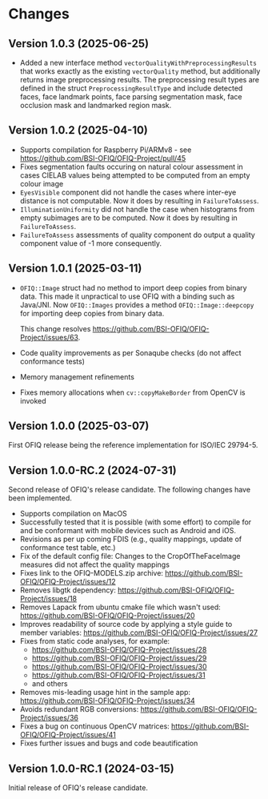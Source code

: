 # Changes

## Version 1.0.3 (2025-06-25)

- Added a new interface method ```vectorQualityWithPreprocessingResults``` that works exactly as the existing ```vectorQuality``` method, but additionally returns image preprocessing results. The preprocessing result types are defined in the  struct ```PreprocessingResultType``` and include detected faces, face landmark points, face parsing segmentation mask, face occlusion mask and landmarked region mask.

## Version 1.0.2 (2025-04-10)

- Supports compilation for Raspberry Pi/ARMv8 - see https://github.com/BSI-OFIQ/OFIQ-Project/pull/45
- Fixes segmentation faults occuring on natural colour assessment in cases CIELAB values being attempted to be computed from an empty colour image
- ```EyesVisible``` component did not handle the cases where inter-eye distance is not computable. Now it does by resulting in ```FailureToAssess```.
- ```IlluminationUniformity``` did not handle the case when histograms from empty subimages are to be computed. Now it does by resulting in ```FailureToAssess```.
- ```FailureToAssess``` assessments of quality component do output a quality component value of -1 more consequently.

## Version 1.0.1 (2025-03-11)

- ```OFIQ::Image``` struct had no method to import deep copies from binary data.
   This made it unpractical to use OFIQ with a binding such as Java/JNI. Now ```OFIQ::Images``` provides a method ```OFIQ::Image::deepcopy``` for importing deep copies from binary data.

   This change resolves https://github.com/BSI-OFIQ/OFIQ-Project/issues/63.
- Code quality improvements as per Sonaqube checks (do not affect conformance tests)
- Memory management refinements
- Fixes memory allocations when ```cv::copyMakeBorder``` from OpenCV is invoked

## Version 1.0.0 (2025-03-07)

First OFIQ release being the reference implementation for ISO/IEC 29794-5.

## Version 1.0.0-RC.2 (2024-07-31)

Second release of OFIQ's release candidate. The following changes have been implemented.

- Supports compilation on MacOS
- Successfully tested that it is possible (with some effort) to compile for and be conformant with mobile devices such as Android and iOS.
- Revisions as per up coming FDIS (e.g., quality mappings, update of conformance test table, etc.)
- Fix of the default config file: Changes to the CropOfTheFaceImage measures did not affect the quality mappings
- Fixes link to the OFIQ-MODELS.zip archive: https://github.com/BSI-OFIQ/OFIQ-Project/issues/12
- Removes libgtk dependency: https://github.com/BSI-OFIQ/OFIQ-Project/issues/18
- Removes Lapack from ubuntu cmake file which wasn't used: https://github.com/BSI-OFIQ/OFIQ-Project/issues/20
- Improves readability of source code by applying a style guide to member variables: https://github.com/BSI-OFIQ/OFIQ-Project/issues/27
- Fixes from static code analyses, for example:
  - https://github.com/BSI-OFIQ/OFIQ-Project/issues/28
  - https://github.com/BSI-OFIQ/OFIQ-Project/issues/29
  - https://github.com/BSI-OFIQ/OFIQ-Project/issues/30
  - https://github.com/BSI-OFIQ/OFIQ-Project/issues/31
  - and others
- Removes mis-leading usage hint in the sample app: https://github.com/BSI-OFIQ/OFIQ-Project/issues/34
- Avoids redundant RGB conversions: https://github.com/BSI-OFIQ/OFIQ-Project/issues/36
- Fixes a bug on continuous OpenCV matrices: https://github.com/BSI-OFIQ/OFIQ-Project/issues/41
- Fixes further issues and bugs and code beautification

## Version 1.0.0-RC.1 (2024-03-15)

Initial release of OFIQ's release candidate.
